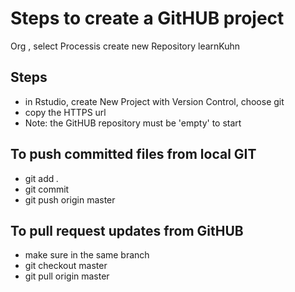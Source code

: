 ﻿# Steps to create a GitHUB project
Org , select Processis
create new Repository learnKuhn

## Steps
* in Rstudio, create New Project with Version Control, choose git
* copy the HTTPS url 
* Note: the GitHUB repository must be 'empty' to start

## To push committed files from local GIT
* git add *.*
* git commit
* git push origin master

## To pull request updates from GitHUB
* make sure in the same branch
* git checkout master
* git pull origin master
